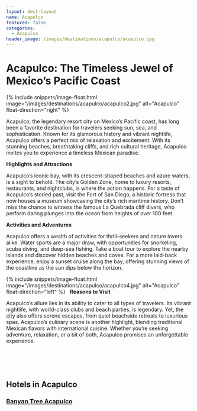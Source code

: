 ```yaml
---
layout: dest-layout
name: Acapulco
featured: false
categories:
  - Acapulco
header_image: /images/destinations/acapulco/acapulco.jpg
---
```

# **Acapulco: The Timeless Jewel of Mexico’s Pacific Coast**

{% include snippets/image-float.html image="/images/destinations/acapulco/acapulco2.jpg" alt="Acapulco" float-direction="right" %}

Acapulco, the legendary resort city on Mexico’s Pacific coast, has long been a favorite destination for travelers seeking sun, sea, and sophistication. Known for its glamorous history and vibrant nightlife, Acapulco offers a perfect mix of relaxation and excitement. With its stunning beaches, breathtaking cliffs, and rich cultural heritage, Acapulco invites you to experience a timeless Mexican paradise.

**Highlights and Attractions**

Acapulco’s iconic bay, with its crescent-shaped beaches and azure waters, is a sight to behold. The city’s Golden Zone, home to luxury resorts, restaurants, and nightclubs, is where the action happens. For a taste of Acapulco’s storied past, visit the Fort of San Diego, a historic fortress that now houses a museum showcasing the city’s rich maritime history. Don’t miss the chance to witness the famous La Quebrada cliff divers, who perform daring plunges into the ocean from heights of over 100 feet.

**Activities and Adventures**

Acapulco offers a wealth of activities for thrill-seekers and nature lovers alike. Water sports are a major draw, with opportunities for snorkeling, scuba diving, and deep-sea fishing. Take a boat tour to explore the nearby islands and discover hidden beaches and coves. For a more laid-back experience, enjoy a sunset cruise along the bay, offering stunning views of the coastline as the sun dips below the horizon.

{% include snippets/image-float.html image="/images/destinations/acapulco/acapulco4.jpg" alt="Acapulco" float-direction="left" %}
&nbsp;
**Reasons to Visit**

Acapulco’s allure lies in its ability to cater to all types of travelers. Its vibrant nightlife, with world-class clubs and beach parties, is legendary. Yet, the city also offers serene escapes, from quiet beachside retreats to luxurious spas. Acapulco’s culinary scene is another highlight, blending traditional Mexican flavors with international cuisine. Whether you’re seeking adventure, relaxation, or a bit of both, Acapulco promises an unforgettable experience.
&nbsp;  
&nbsp;  
&nbsp;  
&nbsp;  
&nbsp;  


## Hotels in Acapulco

<section class='grid'>
<div class="col-3_sm-4_xs-6 padded-1">
    <a href="/hotels/banyanaca">
        <div class="bg-image square" style="background-image:url('/images/hotels/banyanaca/banyanaca1.webp')">  </div>
        <h3 class='center'>Banyan Tree Acapulco</h3>        
    </a>  
</div>
</section>

